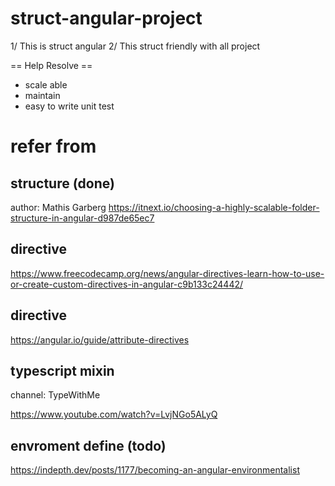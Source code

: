 # struct-angular-project

1/ This is struct angular
2/ This struct friendly with all project

== Help Resolve ==

- scale able
- maintain
- easy to write unit test

# refer from

## structure (done)

author: Mathis Garberg
https://itnext.io/choosing-a-highly-scalable-folder-structure-in-angular-d987de65ec7

## directive

https://www.freecodecamp.org/news/angular-directives-learn-how-to-use-or-create-custom-directives-in-angular-c9b133c24442/

## directive

https://angular.io/guide/attribute-directives

## typescript mixin

channel: TypeWithMe

https://www.youtube.com/watch?v=LvjNGo5ALyQ

## envroment define (todo)

https://indepth.dev/posts/1177/becoming-an-angular-environmentalist
